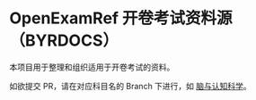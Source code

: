 # OpenExamRef 开卷考试资料源（BYRDOCS）

本项目用于整理和组织适用于开卷考试的资料。

如欲提交 PR，请在对应科目名的 Branch 下进行，如 [脑与认知科学](https://github.com/cppHusky/OpenExamRef/tree/%E8%84%91%E4%B8%8E%E8%AE%A4%E7%9F%A5%E7%A7%91%E5%AD%A6)。
